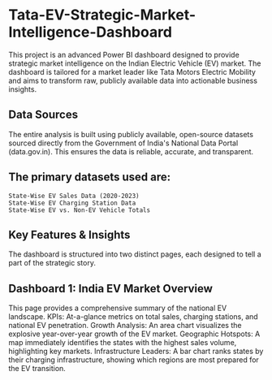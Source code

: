 # Tata-EV-Strategic-Market-Intelligence-Dashboard
This project is an advanced Power BI dashboard designed to provide strategic market intelligence on the Indian Electric Vehicle (EV) market. The dashboard is tailored for a market leader like Tata Motors Electric Mobility and aims to transform raw, publicly available data into actionable business insights.  

## Data Sources
The entire analysis is built using publicly available, open-source datasets sourced directly from the Government of India's National Data Portal (data.gov.in). This ensures the data is reliable, accurate, and transparent.

## The primary datasets used are:
    State-Wise EV Sales Data (2020-2023)
    State-Wise EV Charging Station Data
    State-Wise EV vs. Non-EV Vehicle Totals
## Key Features & Insights
The dashboard is structured into two distinct pages, each designed to tell a part of the strategic story.

## Dashboard 1: India EV Market Overview
This page provides a comprehensive summary of the national EV landscape.
 KPIs: At-a-glance metrics on total sales, charging stations, and national EV penetration.
 Growth Analysis: An area chart visualizes the explosive year-over-year growth of the EV market.
 Geographic Hotspots: A map immediately identifies the states with the highest sales volume, highlighting key markets.
 Infrastructure Leaders: A bar chart ranks states by their charging infrastructure, showing which regions are most prepared for the EV transition.
